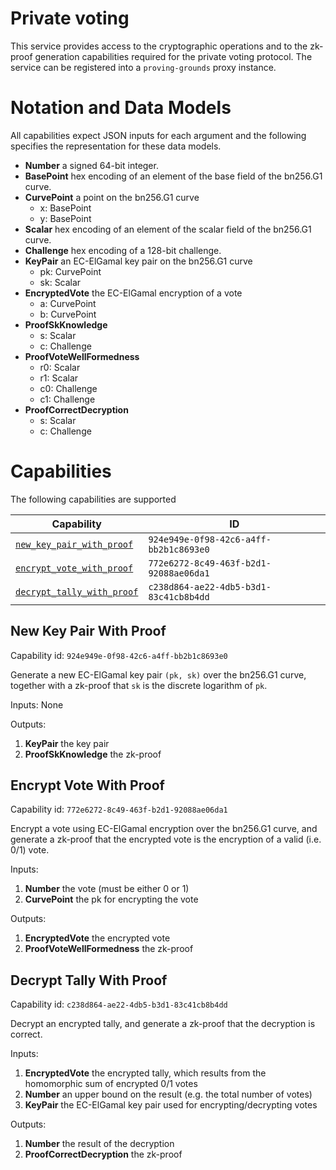 # Private voting

This service provides access to the cryptographic operations and to the zk-proof generation capabilities required for the private voting protocol. The service can be registered into a `proving-grounds` proxy instance.

# Notation and Data Models

All capabilities expect JSON inputs for each argument and the following specifies the representation for these data models.

- **Number** a signed 64-bit integer.
- **BasePoint** hex encoding of an element of the base field of the bn256.G1 curve.
- **CurvePoint** a point on the bn256.G1 curve
  - x: BasePoint
  - y: BasePoint
- **Scalar** hex encoding of an element of the scalar field of the bn256.G1 curve.
- **Challenge** hex encoding of a 128-bit challenge.
- **KeyPair** an EC-ElGamal key pair on the bn256.G1 curve
  - pk: CurvePoint
  - sk: Scalar
- **EncryptedVote** the EC-ElGamal encryption of a vote
  - a: CurvePoint
  - b: CurvePoint
- **ProofSkKnowledge**
  - s: Scalar
  - c: Challenge
- **ProofVoteWellFormedness**
  - r0: Scalar
  - r1: Scalar
  - c0: Challenge
  - c1: Challenge
- **ProofCorrectDecryption**
  - s: Scalar
  - c: Challenge

# Capabilities

The following capabilities are supported

| Capability                                              | ID                                     |
|---------------------------------------------------------|----------------------------------------|
| [`new_key_pair_with_proof`](#new-key-pair-with-proof)   | `924e949e-0f98-42c6-a4ff-bb2b1c8693e0` |
| [`encrypt_vote_with_proof`](#encrypt-vote-with-proof)   | `772e6272-8c49-463f-b2d1-92088ae06da1` |
| [`decrypt_tally_with_proof`](#decrypt-tally-with-proof) | `c238d864-ae22-4db5-b3d1-83c41cb8b4dd` |

## New Key Pair With Proof

Capability id: `924e949e-0f98-42c6-a4ff-bb2b1c8693e0`

Generate a new EC-ElGamal key pair `(pk, sk)` over the bn256.G1 curve, together with a zk-proof that `sk` is the discrete logarithm of `pk`.

Inputs: None

Outputs:
1. **KeyPair** the key pair
2. **ProofSkKnowledge** the zk-proof

## Encrypt Vote With Proof

Capability id: `772e6272-8c49-463f-b2d1-92088ae06da1`

Encrypt a vote using EC-ElGamal encryption over the bn256.G1 curve, and generate a zk-proof that the encrypted vote is the encryption of a valid (i.e. 0/1) vote.

Inputs:
1. **Number** the vote (must be either 0 or 1)
2. **CurvePoint** the pk for encrypting the vote

Outputs:
1. **EncryptedVote** the encrypted vote
2. **ProofVoteWellFormedness** the zk-proof

## Decrypt Tally With Proof

Capability id: `c238d864-ae22-4db5-b3d1-83c41cb8b4dd`

Decrypt an encrypted tally, and generate a zk-proof that the decryption is correct.

Inputs:
1. **EncryptedVote** the encrypted tally, which results from the homomorphic sum of encrypted 0/1 votes
2. **Number** an upper bound on the result (e.g. the total number of votes)
3. **KeyPair** the EC-ElGamal key pair used for encrypting/decrypting votes

Outputs:
1. **Number** the result of the decryption
2. **ProofCorrectDecryption** the zk-proof
